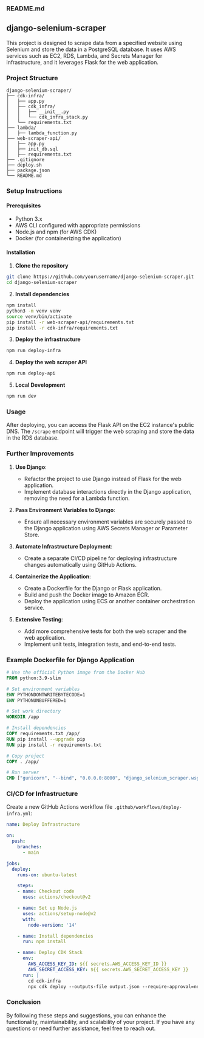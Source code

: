 ### README.md

## django-selenium-scraper

This project is designed to scrape data from a specified website using Selenium and store the data in a PostgreSQL database. It uses AWS services such as EC2, RDS, Lambda, and Secrets Manager for infrastructure, and it leverages Flask for the web application.

### Project Structure

```
django-selenium-scraper/
├── cdk-infra/
│   ├── app.py
│   ├── cdk_infra/
│   │   ├── __init__.py
│   │   └── cdk_infra_stack.py
│   └── requirements.txt
├── lambda/
│   ├── lambda_function.py
├── web-scraper-api/
│   ├── app.py
│   ├── init_db.sql
│   ├── requirements.txt
├── .gitignore
├── deploy.sh
├── package.json
└── README.md
```

### Setup Instructions

#### Prerequisites

- Python 3.x
- AWS CLI configured with appropriate permissions
- Node.js and npm (for AWS CDK)
- Docker (for containerizing the application)

#### Installation

1. **Clone the repository**

```sh
git clone https://github.com/yourusername/django-selenium-scraper.git
cd django-selenium-scraper
```

2. **Install dependencies**

```sh
npm install
python3 -m venv venv
source venv/bin/activate
pip install -r web-scraper-api/requirements.txt
pip install -r cdk-infra/requirements.txt
```

3. **Deploy the infrastructure**

```sh
npm run deploy-infra
```

4. **Deploy the web scraper API**

```sh
npm run deploy-api
```

5. **Local Development**

```sh
npm run dev
```

### Usage

After deploying, you can access the Flask API on the EC2 instance's public DNS. The `/scrape` endpoint will trigger the web scraping and store the data in the RDS database.

### Further Improvements

1. **Use Django**:
   - Refactor the project to use Django instead of Flask for the web application.
   - Implement database interactions directly in the Django application, removing the need for a Lambda function.

2. **Pass Environment Variables to Django**:
   - Ensure all necessary environment variables are securely passed to the Django application using AWS Secrets Manager or Parameter Store.

3. **Automate Infrastructure Deployment**:
   - Create a separate CI/CD pipeline for deploying infrastructure changes automatically using GitHub Actions.

4. **Containerize the Application**:
   - Create a Dockerfile for the Django or Flask application.
   - Build and push the Docker image to Amazon ECR.
   - Deploy the application using ECS or another container orchestration service.

5. **Extensive Testing**:
   - Add more comprehensive tests for both the web scraper and the web application.
   - Implement unit tests, integration tests, and end-to-end tests.

### Example Dockerfile for Django Application

```Dockerfile
# Use the official Python image from the Docker Hub
FROM python:3.9-slim

# Set environment variables
ENV PYTHONDONTWRITEBYTECODE=1
ENV PYTHONUNBUFFERED=1

# Set work directory
WORKDIR /app

# Install dependencies
COPY requirements.txt /app/
RUN pip install --upgrade pip
RUN pip install -r requirements.txt

# Copy project
COPY . /app/

# Run server
CMD ["gunicorn", "--bind", "0.0.0.0:8000", "django_selenium_scraper.wsgi:application"]
```

### CI/CD for Infrastructure

Create a new GitHub Actions workflow file `.github/workflows/deploy-infra.yml`:

```yaml
name: Deploy Infrastructure

on:
  push:
    branches:
      - main

jobs:
  deploy:
    runs-on: ubuntu-latest

    steps:
    - name: Checkout code
      uses: actions/checkout@v2

    - name: Set up Node.js
      uses: actions/setup-node@v2
      with:
        node-version: '14'

    - name: Install dependencies
      run: npm install

    - name: Deploy CDK Stack
      env:
        AWS_ACCESS_KEY_ID: ${{ secrets.AWS_ACCESS_KEY_ID }}
        AWS_SECRET_ACCESS_KEY: ${{ secrets.AWS_SECRET_ACCESS_KEY }}
      run: |
        cd cdk-infra
        npx cdk deploy --outputs-file output.json --require-approval=never --all
```

### Conclusion

By following these steps and suggestions, you can enhance the functionality, maintainability, and scalability of your project. If you have any questions or need further assistance, feel free to reach out.